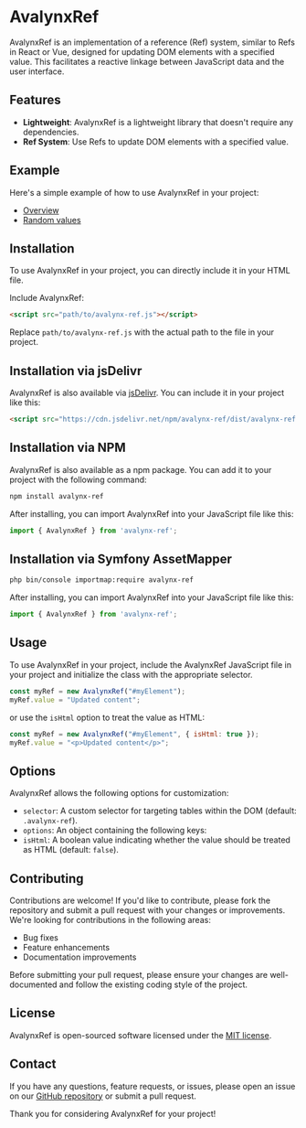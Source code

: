 # AvalynxRef

AvalynxRef  is an implementation of a reference (Ref) system, similar to Refs in React or Vue, designed for updating DOM elements with a specified value. This facilitates a reactive linkage between JavaScript data and the user interface.

## Features

- **Lightweight**: AvalynxRef is a lightweight library that doesn't require any dependencies.
- **Ref System**: Use Refs to update DOM elements with a specified value.

## Example

Here's a simple example of how to use AvalynxRef in your project:

* [Overview](https://avalynx-ref.jbs-newmedia.de/examples/index.html)
* [Random values](https://avalynx-ref.jbs-newmedia.de/examples/ramdom-values.html)

## Installation

To use AvalynxRef in your project, you can directly include it in your HTML file.

Include AvalynxRef:

```html
<script src="path/to/avalynx-ref.js"></script>
```

Replace `path/to/avalynx-ref.js` with the actual path to the file in your project.

## Installation via jsDelivr

AvalynxRef is also available via [jsDelivr](https://www.jsdelivr.com/). You can include it in your project like this:

```html
<script src="https://cdn.jsdelivr.net/npm/avalynx-ref/dist/avalynx-ref.js"></script>
```

## Installation via NPM

AvalynxRef is also available as a npm package. You can add it to your project with the following command:

```bash
npm install avalynx-ref
```

After installing, you can import AvalynxRef into your JavaScript file like this:

```javascript
import { AvalynxRef } from 'avalynx-ref';
```

## Installation via Symfony AssetMapper

```bash
php bin/console importmap:require avalynx-ref
```

After installing, you can import AvalynxRef into your JavaScript file like this:

```javascript
import { AvalynxRef } from 'avalynx-ref';
```

## Usage

To use AvalynxRef in your project, include the AvalynxRef JavaScript file in your project and initialize the class with the appropriate selector.

```javascript
const myRef = new AvalynxRef("#myElement");
myRef.value = "Updated content";
```

or use the `isHtml` option to treat the value as HTML:

```javascript
const myRef = new AvalynxRef("#myElement", { isHtml: true });
myRef.value = "<p>Updated content</p>";
```

## Options

AvalynxRef allows the following options for customization:

- `selector`: A custom selector for targeting tables within the DOM (default: `.avalynx-ref`).
- `options`: An object containing the following keys:
- `isHtml`: A boolean value indicating whether the value should be treated as HTML (default: `false`).

## Contributing

Contributions are welcome! If you'd like to contribute, please fork the repository and submit a pull request with your changes or improvements. We're looking for contributions in the following areas:

- Bug fixes
- Feature enhancements
- Documentation improvements

Before submitting your pull request, please ensure your changes are well-documented and follow the existing coding style of the project.

## License

AvalynxRef is open-sourced software licensed under the [MIT license](LICENSE).

## Contact

If you have any questions, feature requests, or issues, please open an issue on our [GitHub repository](https://github.com/avalynx/avalynx-ref/issues) or submit a pull request.

Thank you for considering AvalynxRef for your project!
